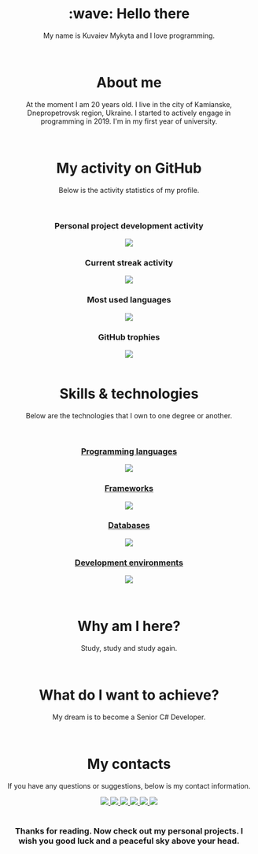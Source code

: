 <div align="center">
  <h1>:wave: Hello there</h1>
  <p>My name is Kuvaiev Mykyta and I love programming.</p>
  </br>
  <h1>About me</h1>
  <p>At the moment I am 20 years old. I live in the city of Kamianske, Dnepropetrovsk region, Ukraine. I started to actively engage in programming in 2019. I'm in my first year of university.</p>
  </br>
  <h1>My activity on GitHub</h1>
  <p>Below is the activity statistics of my profile.</p>
  </br>
  <h3>Personal project development activity</h3>
  <img align="center" src="https://github-readme-stats.vercel.app/api?username=Kuvaev-dev&show_icons=true&include_all_commits=true&theme=radical"/>
  <br/>
  <h3>Current streak activity</h3>
  <img align="center" src="https://streak-stats.demolab.com/?user=Kuvaev-dev&theme=radical"/>
  <br/>
  <h3>Most used languages</h3>
  <img align="center" src="https://github-readme-stats.vercel.app/api/top-langs/?username=Kuvaev-dev&layout=compact&theme=radical"/>
  <br/>
  <h3>GitHub trophies</h3>
  <img align="center" src="https://github-profile-trophy.vercel.app/?username=Kuvaev-dev&no-frame=true&no-bg=true&theme=radical"/>
  <br/>
  <br/>
  <h1>Skills & technologies</h1>
  <p>Below are the technologies that I own to one degree or another.</p>
  <p align="center">
    <a href="https://skillicons.dev">
      <br/>
      <h3>Programming languages</h3>
      <img src="https://skillicons.dev/icons?i=cpp,cs,html,css,js,php,dart,java,ts" />
      <h3>Frameworks</h3>
      <img src="https://skillicons.dev/icons?i=angular,azure,bootstrap,dotnet,express,flutter,heroku,laravel,nodejs,react,redux,sass,jquery" />
      <h3>Databases</h3>
      <img src="https://skillicons.dev/icons?i=mongodb,mysql,firebase,sqlite" />
      <h3>Development environments</h3>
      <img src="https://skillicons.dev/icons?i=git,visualstudio,vscode,powershell,androidstudio" />
    </a>
  </p>
  </br>
  <h1>Why am I here?</h1>
  <p>Study, study and study again.</p>
  </br>
  <h1>What do I want to achieve?</h1>
  <p>My dream is to become a Senior C# Developer.</p>
  </br>
  <h1>My contacts</h1>
  <p>If you have any questions or suggestions, below is my contact information.</p>
  <a href="https://twitter.com/_Nick_Smirnov_">
    <img src="https://img.shields.io/badge/Twitter-1DA1F2?style=for-the-badge&logo=twitter&logoColor=white"/>
  </a>
  <a href="likeaboss13371@gmail.com">
    <img src="https://img.shields.io/badge/Gmail-D14836?style=for-the-badge&logo=gmail&logoColor=white"/>
  </a>
  <a href="https://t.me/Kuvaev_N">
    <img src="https://img.shields.io/badge/Telegram-2CA5E0?style=for-the-badge&logo=telegram&logoColor=white"/>
  </a>
  <a href="">
    <img src="https://img.shields.io/badge/Discord-5865F2?style=for-the-badge&logo=discord&logoColor=white"/>
  </a>
  <a href="https://www.facebook.com/profile.php?id=100022388731547">
    <img src="https://img.shields.io/badge/Facebook-1877F2?style=for-the-badge&logo=facebook&logoColor=white"/>
  </a>
  <a href="https://www.instagram.com/___storm____/">
    <img src="https://img.shields.io/badge/Instagram-E4405F?style=for-the-badge&logo=instagram&logoColor=white"/>
  </a>
  </br>
  </br>
  <h3>Thanks for reading. Now check out my personal projects. I wish you good luck and a peaceful sky above your head.</h3>
</div>


